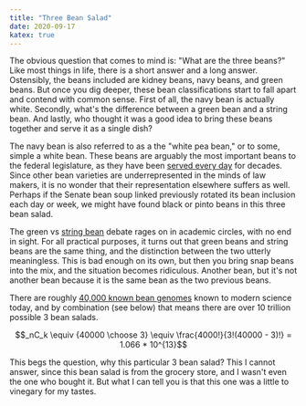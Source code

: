 ```yaml
---
title: "Three Bean Salad"
date: 2020-09-17
katex: true
---
```




The obvious question that comes to mind is: "What are the three beans?" Like most things in life, there is a short answer and a long answer. Ostensibly, the beans included are kidney beans, navy beans, and green beans. But once you dig deeper, these bean classifications start to fall apart and contend with common sense. First of all, the navy bean is actually white. Secondly, what's the difference between a green bean and a string bean. And lastly, who thought it was a good idea to bring these beans together and serve it as a single dish?

The navy bean is also referred to as a the "white pea bean," or to some, simple a white bean. These beans are arguably the most important beans to the federal legislature, as they have been [served every day](https://en.wikipedia.org/wiki/Senate_bean_soup) for decades. Since other bean varieties are underrepresented in the minds of law makers, it is no wonder that their representation elsewhere suffers as well. Perhaps if the Senate bean soup linked previously rotated its bean inclusion each day or week, we might have found black or pinto beans in this three bean salad.

The green vs [string bean](https://www.imdb.com/title/tt0009660/) debate rages on in academic circles, with no end in sight. For all practical purposes, it turns out that green beans and string beans are the same thing, and the distinction between the two utterly meaningless. This is bad enough on its own, but then you bring snap beans into the mix, and the situation becomes ridiculous. Another bean, but it's not another bean because it is the same bean as the two previous beans.


There are roughly [40,000 known bean genomes](https://en.wikipedia.org/wiki/Bean#Types) known to modern science today, and by combination (see below) that means there are over 10 trillion possible 3 bean salads.

$$_nC_k \equiv {40000 \choose 3} \equiv \frac{4000!}{3!(40000 - 3)!} = 1.066 * 10^{13}$$

This begs the question, why this particular 3 bean salad? This I cannot answer, since this bean salad is from the grocery store, and I wasn't even the one who bought it. But what I can tell you is that this one was a little to vinegary for my tastes.
